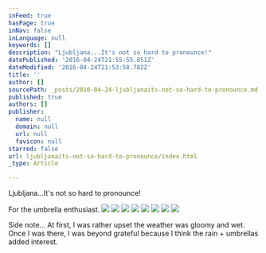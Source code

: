 ```yaml
---
inFeed: true
hasPage: true
inNav: false
inLanguage: null
keywords: []
description: "Ljubljana...It's not so hard to pronounce!"
datePublished: '2016-04-24T21:55:55.851Z'
dateModified: '2016-04-24T21:53:58.782Z'
title: ''
author: []
sourcePath: _posts/2016-04-24-ljubljanaits-not-so-hard-to-pronounce.md
published: true
authors: []
publisher:
  name: null
  domain: null
  url: null
  favicon: null
starred: false
url: ljubljanaits-not-so-hard-to-pronounce/index.html
_type: Article

---
```

Ljubljana...It's not so hard to pronounce!

For the umbrella enthusiast.
![](https://the-grid-user-content.s3-us-west-2.amazonaws.com/adbbb6ba-71ad-4aa6-b873-effcc961fb7a.jpg)
![](https://s3-us-west-2.amazonaws.com/the-grid-img/p/f46fe434009c8063bff22f37157fc2dbb793a566.jpg)
![](https://the-grid-user-content.s3-us-west-2.amazonaws.com/2e4aefec-ef8c-4f79-a936-667151a6a35f.jpg)
![](https://s3-us-west-2.amazonaws.com/the-grid-img/p/843adbb9fff0142b48f6e2ca3b6b8e3f8453799a.jpg)
![](https://s3-us-west-2.amazonaws.com/the-grid-img/p/a72044843c16fdebad8127a955f6a3594c4725bf.jpg)
![](https://the-grid-user-content.s3-us-west-2.amazonaws.com/97c6cdd4-3712-41a2-a101-217d4e9ce5e9.jpg)
![](https://the-grid-user-content.s3-us-west-2.amazonaws.com/f3bed65e-6f01-4775-89a4-f0c890c13097.jpg)
![](https://the-grid-user-content.s3-us-west-2.amazonaws.com/72f9a06a-bde0-4b54-b923-b9085f5b6eea.jpg)

Side note... At first, I was rather upset the weather was gloomy and wet. Once I was there, I was beyond grateful because I think the rain + umbrellas added interest.